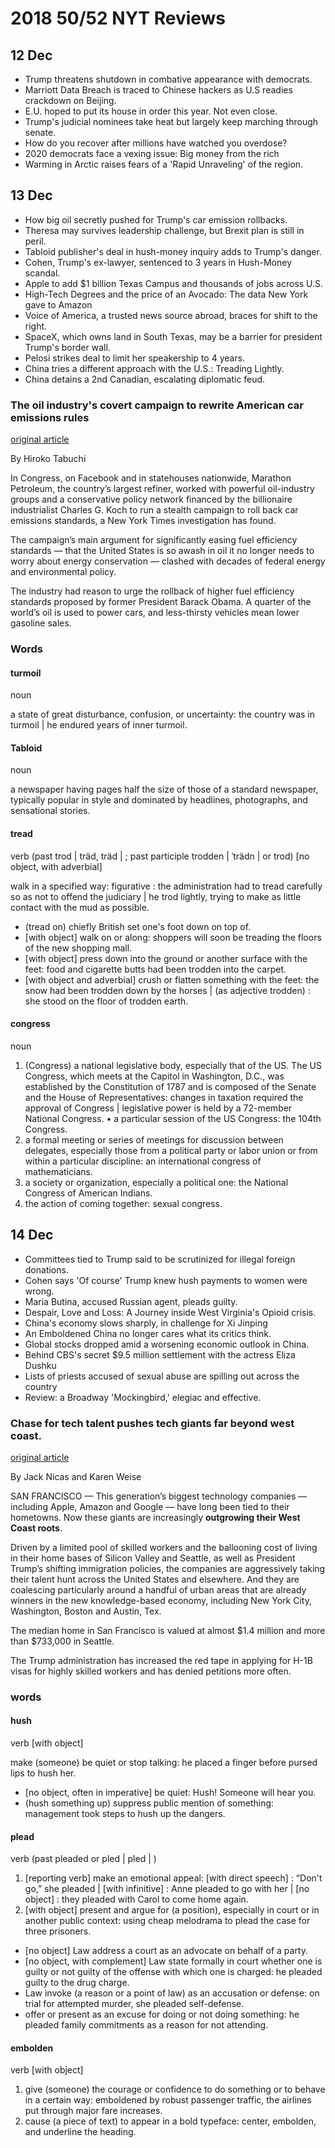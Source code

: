 # 2018 50/52 NYT Reviews

## 12 Dec
- Trump threatens shutdown in combative appearance with democrats.
- Marriott Data Breach is traced to Chinese hackers as U.S readies crackdown on Beijing.
- E.U. hoped to put its house in order this year. Not even close.
- Trump's judicial nominees take heat but largely keep marching through senate.
- How do you recover after millions have watched you overdose?
- 2020 democrats face a vexing issue: Big money from the rich
- Warming in Arctic raises fears of a 'Rapid Unraveling' of the region.

## 13 Dec
- How big oil secretly pushed for Trump's car emission rollbacks.
- Theresa may survives leadership challenge, but Brexit plan is still in peril.
- Tabloid publisher's deal in hush-money inquiry adds to Trump's danger.
- Cohen, Trump's ex-lawyer, sentenced to 3 years in Hush-Money scandal.
- Apple to add $1 billion Texas Campus and thousands of jobs across U.S.
- High-Tech Degrees and the price of an Avocado: The data New York gave to Amazon
- Voice of America, a trusted news source abroad, braces for shift to the right.
- SpaceX, which owns land in South Texas, may be a barrier for president Trump's border wall.
- Pelosi strikes deal to limit her speakership to 4 years.
- China tries a different approach with the U.S.: Treading Lightly.
- China detains a 2nd Canadian, escalating diplomatic feud.

### The oil industry's covert campaign to rewrite American car emissions rules
[original article](https://nyti.ms/2GdxWHH)

By Hiroko Tabuchi

In Congress, on Facebook and in statehouses nationwide, Marathon Petroleum, the country’s largest refiner, worked with powerful oil-industry groups and a conservative policy network financed by the billionaire industrialist Charles G. Koch to run a stealth campaign to roll back car emissions standards, a New York Times investigation has found.

The campaign’s main argument for significantly easing fuel efficiency standards — that the United States is so awash in oil it no longer needs to worry about energy conservation — clashed with decades of federal energy and environmental policy.

The industry had reason to urge the rollback of higher fuel efficiency standards proposed by former President Barack Obama. A quarter of the world’s oil is used to power cars, and less-thirsty vehicles mean lower gasoline sales.

### Words

#### turmoil
noun

a state of great disturbance, confusion, or uncertainty: the country was in turmoil | he endured years of inner turmoil.

#### Tabloid
noun

a newspaper having pages half the size of those of a standard newspaper, typically popular in style and dominated by headlines, photographs, and sensational stories.

#### tread
verb (past trod | träd, träd | ; past participle trodden | ˈträdn | or trod) [no object, with adverbial]

walk in a specified way: figurative : the administration had to tread carefully so as not to offend the judiciary | he trod lightly, trying to make as little contact with the mud as possible.

- (tread on) chiefly British set one's foot down on top of.
- [with object] walk on or along: shoppers will soon be treading the floors of the new shopping mall.
- [with object] press down into the ground or another surface with the feet: food and cigarette butts had been trodden into the carpet.
- [with object and adverbial] crush or flatten something with the feet: the snow had been trodden down by the horses | (as adjective trodden) : she stood on the floor of trodden earth.

#### congress
noun

1. (Congress) a national legislative body, especially that of the US. The US Congress, which meets at the Capitol in Washington, D.C., was established by the Constitution of 1787 and is composed of the Senate and the House of Representatives: changes in taxation required the approval of Congress | legislative power is held by a 72-member National Congress.
• a particular session of the US Congress: the 104th Congress.
2. a formal meeting or series of meetings for discussion between delegates, especially those from a political party or labor union or from within a particular discipline: an international congress of mathematicians.
3. a society or organization, especially a political one: the National Congress of American Indians.
4. the action of coming together: sexual congress.

## 14 Dec
- Committees tied to Trump said to be scrutinized for illegal foreign donations.
- Cohen says 'Of course' Trump knew hush payments to women were wrong.
- Maria Butina, accused Russian agent, pleads guilty.
- Despair, Love and Loss: A Journey inside West Virginia's Opioid crisis.
- China's economy slows sharply, in challenge for Xi Jinping
- An Emboldened China no longer cares what its critics think.
- Global stocks dropped amid a worsening economic outlook in China.
- Behind CBS's secret $9.5 million settlement with the actress Eliza Dushku
- Lists of priests accused of sexual abuse are spilling out across the country
- Review: a Broadway 'Mockingbird,' elegiac and effective.

### Chase for tech talent pushes tech giants far beyond west coast.

[original article](https://nyti.ms/2zXDSiF)

By Jack Nicas and Karen Weise

SAN FRANCISCO — This generation’s biggest technology companies — including Apple, Amazon and Google — have long been tied to their hometowns. Now these giants are increasingly **outgrowing their West Coast roots**.

Driven by a limited pool of skilled workers and the ballooning cost of living in their home bases of Silicon Valley and Seattle, as well as President Trump’s shifting immigration policies, the companies are aggressively taking their talent hunt across the United States and elsewhere. And they are coalescing particularly around a handful of urban areas that are already winners in the new knowledge-based economy, including New York City, Washington, Boston and Austin, Tex.

The median home in San Francisco is valued at almost \$1.4 million and more than \$733,000 in Seattle.

The Trump administration has increased the red tape in applying for H-1B visas for highly skilled workers and has denied petitions more often. 

### words

#### hush
verb [with object]

make (someone) be quiet or stop talking: he placed a finger before pursed lips to hush her.

- [no object, often in imperative] be quiet: Hush! Someone will hear you.
- (hush something up) suppress public mention of something: management took steps to hush up the dangers.

#### plead
verb (past pleaded or pled | pled | )

1. [reporting verb] make an emotional appeal: [with direct speech] : “Don't go,” she pleaded | [with infinitive] : Anne pleaded to go with her | [no object] : they pleaded with Carol to come home again.
2. [with object] present and argue for (a position), especially in court or in another public context: using cheap melodrama to plead the case for three prisoners.

- [no object] Law address a court as an advocate on behalf of a party.
- [no object, with complement] Law state formally in court whether one is guilty or not guilty of the offense with which one is charged: he pleaded guilty to the drug charge.
- Law invoke (a reason or a point of law) as an accusation or defense: on trial for attempted murder, she pleaded self-defense.
- offer or present as an excuse for doing or not doing something: he pleaded family commitments as a reason for not attending.

#### embolden
verb [with object]

1. give (someone) the courage or confidence to do something or to behave in a certain way: emboldened by robust passenger traffic, the airlines put through major fare increases.
2. cause (a piece of text) to appear in a bold typeface: center, embolden, and underline the heading.
